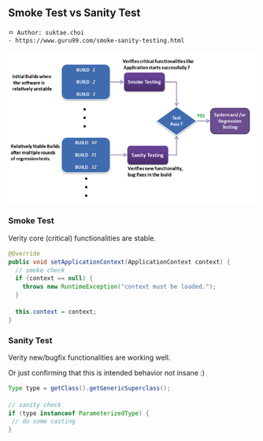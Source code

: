 ## Smoke Test vs Sanity Test

```
ㅁ Author: suktae.choi
- https://www.guru99.com/smoke-sanity-testing.html
```

![1](images/1.png)

### Smoke Test

Verity core (critical) functionalities are stable.

```java
@Override
public void setApplicationContext(ApplicationContext context) {
  // smoke check
  if (context == null) {
    throws new RuntimeException("context must be loaded.");
  }
  
  this.context = context;
}
```

### Sanity Test

Verity new/bugfix functionalities are working well.

Or just confirming that this is intended behavior not insane :)

```java
Type type = getClass().getGenericSuperclass();

// sanity check
if (type instanceof ParameterizedType) { 
 // do some casting   
}
```

